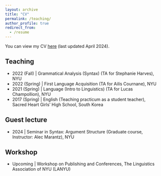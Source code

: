 ```yaml
---
layout: archive
title: "CV"
permalink: /teaching/
author_profile: true
redirect_from:
  - /resume
---
```


You can view my CV [here](https://drive.google.com/file/d/1WhghnpJ7GGhyKno7Kl92Rda5aTlZO43d/view?usp=drive_link) (last updated April 2024).

<!-- ## Education

- 2019–present \| New York University (Ph.D.)
- 2019 \| Sogang University (M.A.)
- 2018 \| Sogang University (B.A.)

## Non-degree education            

- 2018 \| Linguistic Society of Korea (LSK) Linguistic School

## Fellowships & scholarships 

- 2019–2024 \| Henry M. MacCracken Fellowship, New York University
- 2019 \| Dean's Student Travel Grant Award, New York University
- 2018 \| Linguistic Society of Korea (LSK) Scholarship -->

## Teaching

- 2022 (Fall) \| Grammatical Analysis (Syntax) (TA for Stephanie Harves), NYU
- 2022 (Spring) \| First Language Acquisition (TA for Ailís Cournane), NYU
- 2021 (Spring) \| Language (Intro to Linguistics) (TA for Lucas Champollion), NYU
- 2017 (Spring) \| English (Teaching practicum as a student teacher), Sacred Heart Girls’ High School, South Korea

## Guest lecture

- 2024 \| Seminar in Syntax: Argument Structure (Graduate course, Instructor: Alec Marantz), NYU

## Workshop

- Upcoming \| Workshop on Publishing and Conferences, The Linguistics Association of NYU (LANYU)

<!-- ## Affiliation

- 2018–present \| Linguistic Society of America (LSA) -->
